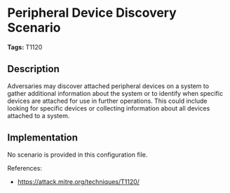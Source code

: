 # Peripheral Device Discovery Scenario

**Tags:** T1120

## Description

Adversaries may discover attached peripheral devices on a system to gather additional information about the system or to identify when specific devices are attached for use in further operations. This could include looking for specific devices or collecting information about all devices attached to a system.

## Implementation

No scenario is provided in this configuration file.

References:

- https://attack.mitre.org/techniques/T1120/
